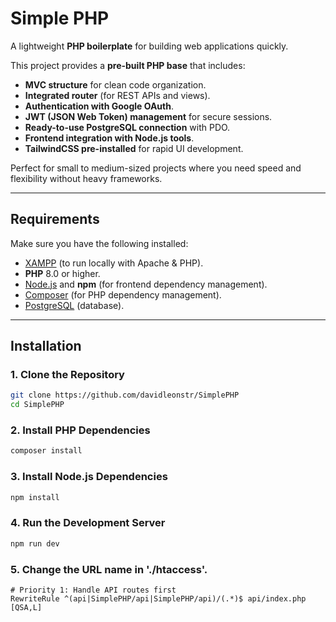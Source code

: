 # Simple PHP  

A lightweight **PHP boilerplate** for building web applications quickly.  

This project provides a **pre-built PHP base** that includes:  

- **MVC structure** for clean code organization.  
- **Integrated router** (for REST APIs and views).  
- **Authentication with Google OAuth**.  
- **JWT (JSON Web Token) management** for secure sessions.  
- **Ready-to-use PostgreSQL connection** with PDO.  
- **Frontend integration with Node.js tools**.  
- **TailwindCSS pre-installed** for rapid UI development.  

Perfect for small to medium-sized projects where you need speed and flexibility without heavy frameworks.  

---

## Requirements  

Make sure you have the following installed:  

- [XAMPP](https://www.apachefriends.org/) (to run locally with Apache & PHP).  
- **PHP** 8.0 or higher.  
- [Node.js](https://nodejs.org/) and **npm** (for frontend dependency management).  
- [Composer](https://getcomposer.org/) (for PHP dependency management).  
- [PostgreSQL](https://www.postgresql.org/) (database).  

---

## Installation  

### 1. Clone the Repository  
```bash
git clone https://github.com/davidleonstr/SimplePHP
cd SimplePHP
```

### 2. Install PHP Dependencies
```bash
composer install
```

### 3. Install Node.js Dependencies
```bash
npm install
```

### 4. Run the Development Server
```bash
npm run dev
```

### 5. Change the URL name in './htaccess'.
```
# Priority 1: Handle API routes first
RewriteRule ^(api|SimplePHP/api|SimplePHP/api)/(.*)$ api/index.php [QSA,L]
```